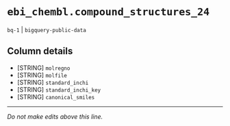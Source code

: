 # `ebi_chembl.compound_structures_24`
`bq-1` | `bigquery-public-data`

## Column details
* [STRING]    `molregno`
* [STRING]    `molfile`
* [STRING]    `standard_inchi`
* [STRING]    `standard_inchi_key`
* [STRING]    `canonical_smiles`

-------------------------------------------------------------------------------
*Do not make edits above this line.*
